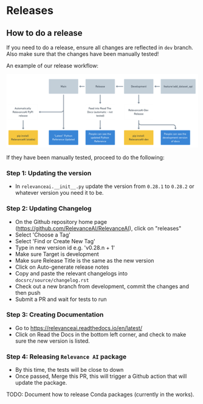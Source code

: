 # Releases 

## How to do a release 

If you need to do a release, ensure all changes are reflected in `dev` branch. 
Also make sure that the changes have been manually tested!

An example of our release workflow:

![Release Workflow](assets/release_workflow.png)

If they have been manually tested, proceed to do the following: 


### Step 1: Updating the version

- In `relevanceai.__init__.py` update the version from `0.28.1` to `0.28.2` or whatever version you need it to be.

### Step 2: Updating Changelog

- On the Github repository home page (https://github.com/RelevanceAI/RelevanceAI), click on "releases"
- Select 'Choose a Tag'
- Select 'Find or Create New Tag'
- Type in new version id e.g. 'v0.28.n + 1'
- Make sure Target is development
- Make sure Release Title is the same as the new version
- Click on Auto-generate release notes
- Copy and paste the relevant changelogs into `docsrc/source/changelog.rst`
- Check out a new branch from development, commit the changes and then push
- Submit a PR and wait for tests to run

### Step 3: Creating Documentation

- Go to https://relevanceai.readthedocs.io/en/latest/
- Click on Read the Docs in the bottom left corner, and check to make sure the new version is listed.

### Step 4: Releasing `Relevance AI` package
- By this time, the tests will be close to down
- Once passed, Merge this PR, this will trigger a Github action that will update the package.


TODO: Document how to release Conda packages (currently in the works).
